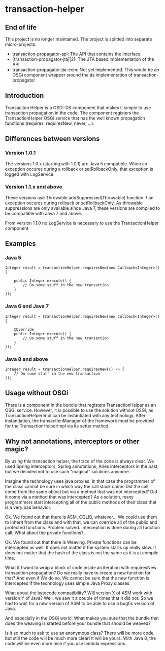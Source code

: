 transaction-helper
==================

## End of life

This project is no longer maintained. The project is splitted into separate micro-projects:

 - [transaction-propagator-api][1]: The API that contains the interface
 - [transaction-propagator-jta][2]: The JTA based implementation of the API
 - transaction-propagator-jta-ecm: Not yet implemented. This would be an OSGi component wrapper around the jta implementation of transaction-propagator

## Introduction

Transaciton Helper is a OSGi-DS component that makes it simple to use
transaction propagation in the code. The component registers the
TransactionHelper OSGi service that has the well known propagation
functions (requires, requiresNew, never, ...).

## Differences between versions

### Version 1.0.1

The versions 1.0.x (starting with 1.0.1) are Java 5 compatible. When
an exception occures during a rollback or setRollbackOnly, that exception
is logged with LogService.

### Version 1.1.x and above

These versions use Throwable.addSuppressed(Throwable) function if an
exception occures during rollback or setRollbackOnly. As throwable
suppressions are only available since Java 7, these versions are compiled
to be compatible with Java 7 and above.

From version 1.1.0 no LogService is necessary to use the TransactionHelper
component.

## Examples

### Java 5

    Integer result = transactionHelper.requiresNew(new Callback<Integer>() {

        public Integer execute() {
            // Do some stuff in the new transaction
        }
    });

### Java 6 and Java 7

    Integer result = transactionHelper.requiresNew(new Callback<Integer>() {

        @Override
        public Integer execute() {
            // Do some stuff in the new transaction
        }
    });

### Java 8 and above

    Integer result = transactionHelper.requiresNew(() -> {
        // Do some stuff in the new transaction
    });
    
## Usage without OSGi

There is a component in the bundle that registers TransactionHelper as an
OSGi service. However, it is possible to use the solution without OSGi, as
TransactionHelperImpl can be instantiated with any technology. After
instantiation, the transactionManager of the framework must be provided
for the TransactionHelperImpl via its setter method.

## Why not annotations, interceptors or other magic?

By using this transaction helper, the trace of the code is always clear. We
used Spring interceptors, Spring annotations, Aries interceptors in the past,
but we decided not to use such "magical" solutions anymore.

Imagine the technology uses java proxies. In that case the programmer of the
class cannot be sure in which way the call stack came. Did the call come
from the same object but via a method that was not intercepted? Did it
come via a method that was intercepted? As a solution, many programmers
start intercepting all of the public methods of their class that is a very
bad behavior.

Ok. We found out that there is ASM, CGLIB, whatever... We could use them
to inherit from the class and with that, we can override all of the public
and protected functions. Problem solved. Interception is done during all
function call. What about the private functions?

Ok. We found out that there is Weaving. Private functions can be intercepted
as well. It does not matter if the system starts up really slow. It does not
matter that the hash of the class is not the same as it is at compile time.

What if I want to wrap a block of code inside an iteration with requiresNew
transaction propagation? Do we really have to create a new function for that?
And even if We do so, We cannot be sure that the new function is intercepted
if the technology uses simple Java Proxy classes.

What about the bytecode compatibility? Will version X of ASM work with
version Y of Java? Well, we saw it a couple of times that it did not. So we
had to wait for a new version of ASM to be able to use a bugfix version of
Java.

And especially in the OSGi world: What makes you sure that the bundle that
does the weaving is started before your bundle that should be weaved?

Is it so much to ask to use an anonymous class? There will be more code, but
still the code will be much more clear! It will be yours. With Java 8, the
code will be even more nice if you use lambda expressions.

[1]: https://github.com/everit-org/transaction-propagator-api
[1]: https://github.com/everit-org/transaction-propagator-jta
